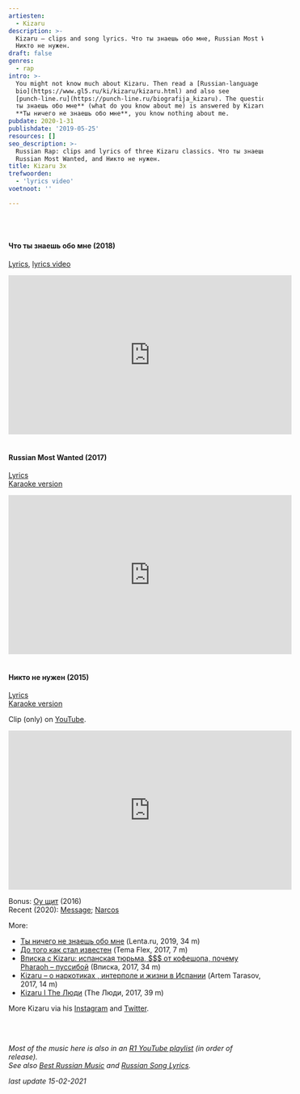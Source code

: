 ```yaml
---
artiesten:
  - Kizaru
description: >-
  Kizaru – clips and song lyrics. Что ты знаешь обо мне, Russian Most Wanted,
  Никто не нужен.
draft: false
genres:
  - rap
intro: >-
  You might not know much about Kizaru. Then read a [Russian-language
  bio](https://www.gl5.ru/ki/kizaru/kizaru.html) and also see
  [punch-line.ru](https://punch-line.ru/biografija_kizaru). The question **Что
  ты знаешь обо мне** (what do you know about me) is answered by Kizaru himself.
  **Ты ничего не знаешь обо мне**, you know nothing about me.
pubdate: 2020-1-31
publishdate: '2019-05-25'
resources: []
seo_description: >-
  Russian Rap: clips and lyrics of three Kizaru classics. Что ты знаешь обо мне,
  Russian Most Wanted, and Никто не нужен.
title: Kizaru 3x
trefwoorden:
  - 'lyrics video'
voetnoot: ''

---
```


<br/>
<br/>

#### Что ты знаешь обо мне (2018)

[Lyrics](https://text-pesni.com/pesnya/pokazat/123432663/kizaru/tekst-perevod-pesni-chto-ty-znaesh-obo-mne-kizaru/), [lyrics video](https://youtu.be/I8S-M1-4zEA)



<iframe width="560"
height="315"
src="https://www.youtube.com/embed/3Tog9UdteYg"
frameborder="0" allow="accelerometer; autoplay; encrypted-media;
gyroscope; picture-in-picture" allowfullscreen></iframe>

<br/>
<br/>

#### Russian Most Wanted (2017)

[Lyrics](https://genius.com/Kizaru-russian-most-wanted-lyrics)<br/>
[Karaoke version](https://youtu.be/ZYAXdiBT9EQ)

<iframe width="560"
height="315" src="https://www.youtube.com/embed/7AT2rBBPQ0M"
frameborder="0" allow="accelerometer; autoplay; encrypted-media;
gyroscope; picture-in-picture" allowfullscreen></iframe>

<br/>
<br/>

#### Никто не нужен (2015)

[Lyrics](https://genius.com/Kizaru-nikto-ne-nuzhen-lyrics)<br/>
[Karaoke version](https://youtu.be/wOl6G7cSIu4)

Clip (only) on [YouTube](https://youtu.be/TDsZvjGFlAk). 

<iframe width="560" height="315" src="https://www.youtube.com/embed/I2WiD9bj4BE" frameborder="0" allow="accelerometer; autoplay; clipboard-write; encrypted-media; gyroscope; picture-in-picture" allowfullscreen></iframe>

<br/>


Bonus: [Оу щит](https://youtu.be/7aQPeuKyVG4) (2016) <br/>
Recent (2020): [Message](https://youtu.be/SEAsF5L35EI); [Narcos](https://youtu.be/sDh_kFP-ppk)
<br/>

More:

- [Ты ничего не знаешь обо мне](https://youtu.be/aEAIbjx8kDk) (Lenta.ru, 2019, 34 m)
- [До того как стал известен](https://www.youtube.com/watch?v=A3XYGM6kTjs) (Tema Flex, 2017, 7 m)
- [Вписка с Kizaru: испанская тюрьма, $$$ от кофешопа, почему Pharaoh – пуссибой](https://youtu.be/BLZtL3eSAcU) (Вписка, 2017, 34 m)
- [Kizaru – о наркотиках , интерполе и жизни в Испании](https://youtu.be/Pdyicv7cBZI) (Artem Tarasov, 2017, 14 m)
- [Kizaru l The Люди](https://youtu.be/qtJsH_nExfM) (The Люди, 2017, 39 m)


More Kizaru via his [Instagram](https://www.instagram.com/tommyhellatrigger/) and [Twitter](https://twitter.com/KIZARU_HF).

<br/>

<br/>


*Most of the music here is also in an [R1 YouTube playlist](https://www.youtube.com/playlist?list=PLeE-zqOrSLhxfIpK2vuUJNCKSzyVBi0yM) (in order of release).* <br/>
*See also [Best Russian Music](https://www.youtube.com/playlist?list=PLeE-zqOrSLhxTFYDvlwUu4hYby9DojwoD) and [Russian Song Lyrics](https://www.youtube.com/playlist?list=PLeE-zqOrSLhzkRCATzT8__oNifBChVHGK).*


*last update 15-02-2021*


 
